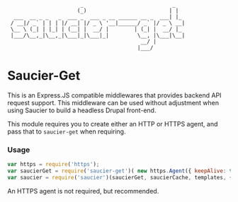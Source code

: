```
                       _                            _   
                      (_)                          | |  
  ___  __ _ _   _  ___ _  ___ _ __ ______ __ _  ___| |_ 
 / __|/ _` | | | |/ __| |/ _ \ '__|______/ _` |/ _ \ __|
 \__ \ (_| | |_| | (__| |  __/ |        | (_| |  __/ |_ 
 |___/\__,_|\__,_|\___|_|\___|_|         \__, |\___|\__|
                                          __/ |         
                                         |___/          
```

# Saucier-Get

This is an Express.JS compatible middlewares that provides backend API request support. This middleware can be used without adjustment when using Saucier to build a headless Drupal front-end.

This module requires you to create either an HTTP or HTTPS agent, and pass that to `saucier-get` when requiring. 

### Usage

```javascript
var https = require('https');
var saucierGet = require('saucier-get')( new https.Agent({ keepAlive: true}) );
var saucier = require('saucier')(saucierGet, saucierCache, templates, {});
```

An HTTPS agent is not required, but recommended. 

